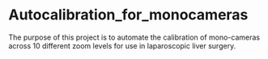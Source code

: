 # Autocalibration_for_monocameras
The purpose of this project is to automate the calibration of mono-cameras across 10 different zoom levels for use in laparoscopic liver surgery. 
